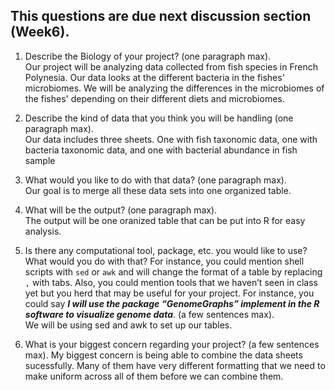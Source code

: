 ## This questions are due next discussion section (Week6).

1. Describe the Biology of your project? (one paragraph max).  
  Our project will be analyzing data collected from fish species in French Polynesia. Our data looks at the different bacteria in the fishes' microbiomes. We will be analyzing the differences in the microbiomes of the fishes' depending on their different diets and microbiomes.
2. Describe the kind of data that you think you will be handling (one paragraph max).  
Our data includes three sheets. One with fish taxonomic data, one with bacteria taxonomic data, and one with bacterial abundance in fish sample

3. What would you like to do with that data? (one paragraph max).  
Our goal is to merge all these data sets into one organized table.

4. What will be the output? (one paragraph max).  
The output will be one oranized table that can be put into R for easy analysis.

5. Is there any computational tool, package, etc. you would like to use? What would you do with that? For instance, you could mention shell scripts with `sed` or `awk` and will change the format of a table by replacing `,` with tabs. 
Also, you could mention tools that we haven’t seen in class yet but you herd that may be useful for your project. 
For instance, you could say 
***I will use the package “GenomeGraphs” implement in the R software to visualize genome data***. (a few sentences max).  
We will be using sed and awk to set up our tables.

6. What is your biggest concern regarding your project? (a few sentences max).
My biggest concern is being able to combine the data sheets sucessfully. Many of them have very different formatting that we need to make uniform across all of them before we can combine them.

